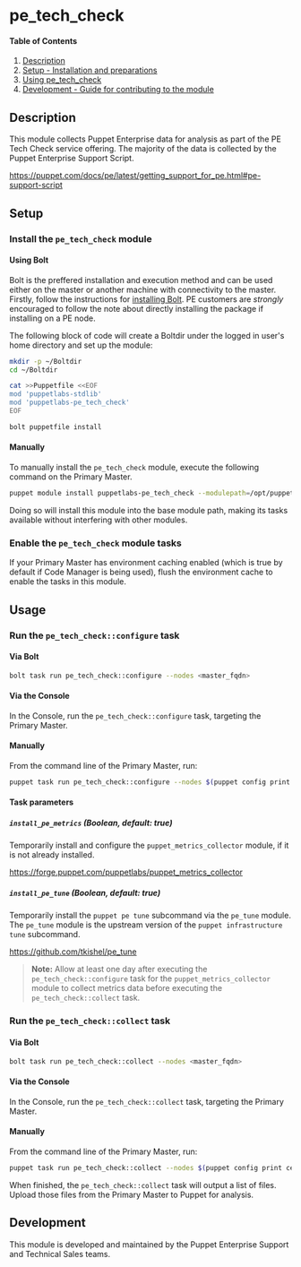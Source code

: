 # pe_tech_check

<!-- markdownlint-disable MD001 -->

#### Table of Contents

1. [Description](#description)
2. [Setup - Installation and preparations](#setup)
3. [Using pe_tech_check](#usage)
4. [Development - Guide for contributing to the module](#development)

## Description

This module collects Puppet Enterprise data for analysis as part of the PE Tech Check service offering.
The majority of the data is collected by the Puppet Enterprise Support Script.

https://puppet.com/docs/pe/latest/getting_support_for_pe.html#pe-support-script

## Setup

### Install the `pe_tech_check` module

#### Using Bolt

Bolt is the preffered installation and execution method and can be used either on the master or another machine with connectivity to the master. Firstly, follow the instructions for [installing Bolt](https://puppet.com/docs/bolt/latest/bolt_installing.html). PE customers are *strongly* encouraged to follow the note about directly installing the package if installing on a PE node.

The following block of code will create a Boltdir under the logged in user's home directory and set up the module:

```bash
mkdir -p ~/Boltdir
cd ~/Boltdir

cat >>Puppetfile <<EOF
mod 'puppetlabs-stdlib'
mod 'puppetlabs-pe_tech_check'
EOF

bolt puppetfile install
```

#### Manually

To manually install the `pe_tech_check` module, execute the following command on the Primary Master.

```bash
puppet module install puppetlabs-pe_tech_check --modulepath=/opt/puppetlabs/puppet/modules
```

Doing so will install this module into the base module path, making its tasks available without interfering with other modules.

### Enable the `pe_tech_check` module tasks

If your Primary Master has environment caching enabled (which is true by default if Code Manager is being used), flush the environment cache to enable the tasks in this module.

## Usage

### Run the `pe_tech_check::configure` task

#### Via Bolt

```bash
bolt task run pe_tech_check::configure --nodes <master_fqdn>
```

#### Via the Console

In the Console, run the `pe_tech_check::configure` task, targeting the Primary Master.

#### Manually

From the command line of the Primary Master, run:

```bash
puppet task run pe_tech_check::configure --nodes $(puppet config print certname)
```

#### Task parameters

##### `install_pe_metrics` (Boolean, default: true)

Temporarily install and configure the `puppet_metrics_collector` module, if it is not already installed.

https://forge.puppet.com/puppetlabs/puppet_metrics_collector

##### `install_pe_tune` (Boolean, default: true)

Temporarily install the `puppet pe tune` subcommand via the `pe_tune` module.
The `pe_tune` module is the upstream version of the `puppet infrastructure tune` subcommand.

https://github.com/tkishel/pe_tune

> **Note:** Allow at least one day after executing the `pe_tech_check::configure` task for the `puppet_metrics_collector` module to collect metrics data before executing the `pe_tech_check::collect` task.

### Run the `pe_tech_check::collect` task

#### Via Bolt

```bash
bolt task run pe_tech_check::collect --nodes <master_fqdn>
```

#### Via the Console

In the Console, run the `pe_tech_check::collect` task, targeting the Primary Master.

#### Manually

From the command line of the Primary Master, run:

```bash
puppet task run pe_tech_check::collect --nodes $(puppet config print certname)
```

When finished, the `pe_tech_check::collect` task will output a list of files.
Upload those files from the Primary Master to Puppet for analysis.

## Development

This module is developed and maintained by the Puppet Enterprise Support and Technical Sales teams.
